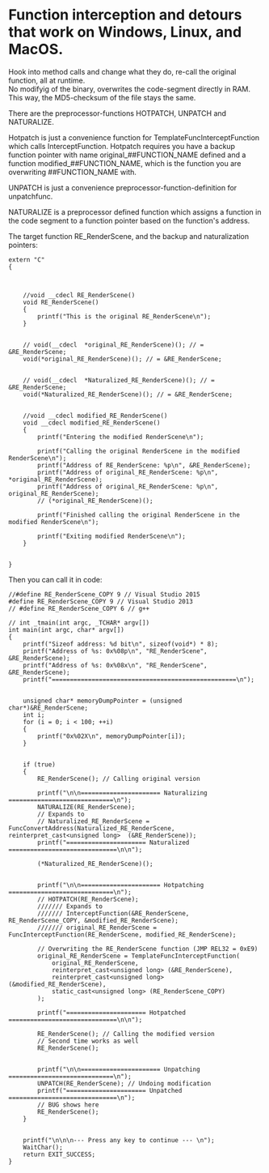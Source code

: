 # Function interception and detours that work on Windows, Linux, and MacOS. 

Hook into method calls and change what they do, re-call the original function, all at runtime. <br />
No modifyig of the binary, overwrites the code-segment directly in RAM. <br />
This way, the MD5-checksum of the file stays the same. 


There are the preprocessor-functions HOTPATCH, UNPATCH and NATURALIZE. 


Hotpatch is just a convenience function for TemplateFuncInterceptFunction which calls InterceptFunction. 
Hotpatch requires you have a backup function pointer with name original_##FUNCTION_NAME defined and a function modified_##FUNCTION_NAME, which is the function you are overwriting ##FUNCTION_NAME with. 

UNPATCH is just a convenience preprocessor-function-definition for unpatchfunc. 

NATURALIZE is a preprocessor defined function which assigns a function in the code segment to a function pointer based on the function's address. 

The target function RE_RenderScene, and the backup and naturalization pointers:
```  
extern "C" 
{

	

	//void __cdecl RE_RenderScene()
	void RE_RenderScene()
	{
		printf("This is the original RE_RenderScene\n");
	}


	// void(__cdecl  *original_RE_RenderScene)(); // = &RE_RenderScene;
	void(*original_RE_RenderScene)(); // = &RE_RenderScene;


	// void(__cdecl  *Naturalized_RE_RenderScene)(); // = &RE_RenderScene;
	void(*Naturalized_RE_RenderScene)(); // = &RE_RenderScene;
	

	//void __cdecl modified_RE_RenderScene()
	void __cdecl modified_RE_RenderScene()
	{
		printf("Entering the modified RenderScene\n");

		printf("Calling the original RenderScene in the modified RenderScene\n");
		printf("Address of RE_RenderScene: %p\n", &RE_RenderScene);
		printf("Address of original_RE_RenderScene: %p\n", *original_RE_RenderScene);
		printf("Address of original_RE_RenderScene: %p\n", original_RE_RenderScene);
		// (*original_RE_RenderScene)();
		
		printf("Finished calling the original RenderScene in the modified RenderScene\n");

		printf("Exiting modified RenderScene\n");
	}

	
}
```


Then you can call it in code: 
```
//#define RE_RenderScene_COPY 9 // Visual Studio 2015
#define RE_RenderScene_COPY 9 // Visual Studio 2013
// #define RE_RenderScene_COPY 6 // g++

// int _tmain(int argc, _TCHAR* argv[])
int main(int argc, char* argv[])
{
	printf("Sizeof address: %d bit\n", sizeof(void*) * 8);
	printf("Address of %s: 0x%08p\n", "RE_RenderScene", &RE_RenderScene);
	printf("Address of %s: 0x%08x\n", "RE_RenderScene", &RE_RenderScene);
	printf("===================================================\n");
	

	unsigned char* memoryDumpPointer = (unsigned char*)&RE_RenderScene;
	int i;
	for (i = 0; i < 100; ++i)
	{
		printf("0x%02X\n", memoryDumpPointer[i]);
	}


	if (true)
	{
		RE_RenderScene(); // Calling original version
		
		printf("\n\n====================== Naturalizing =============================\n");
		NATURALIZE(RE_RenderScene);
		// Expands to 
		// Naturalized_RE_RenderScene = FuncConvertAddress(Naturalized_RE_RenderScene, reinterpret_cast<unsigned long>  (&RE_RenderScene));
		printf("====================== Naturalized ==============================\n\n");
		
		(*Naturalized_RE_RenderScene)();


		printf("\n\n====================== Hotpatching =============================\n");
		// HOTPATCH(RE_RenderScene);
		/////// Expands to
		/////// InterceptFunction(&RE_RenderScene, RE_RenderScene_COPY, &modified_RE_RenderScene);
		/////// original_RE_RenderScene = FuncInterceptFunction(RE_RenderScene, modified_RE_RenderScene);

		// Overwriting the RE_RenderScene function (JMP REL32 = 0xE9)
		original_RE_RenderScene = TemplateFuncInterceptFunction(
			original_RE_RenderScene,
			reinterpret_cast<unsigned long> (&RE_RenderScene),
			reinterpret_cast<unsigned long> (&modified_RE_RenderScene),
			static_cast<unsigned long> (RE_RenderScene_COPY)
		);

		printf("====================== Hotpatched ==============================\n\n");
		
		RE_RenderScene(); // Calling the modified version
		// Second time works as well
		RE_RenderScene();


		printf("\n\n====================== Unpatching =============================\n");
		UNPATCH(RE_RenderScene); // Undoing modification
		printf("====================== Unpatched ==============================\n");
		// BUG shows here
		RE_RenderScene();
	}


	printf("\n\n\n--- Press any key to continue --- \n");
	WaitChar();
	return EXIT_SUCCESS;
}
```
